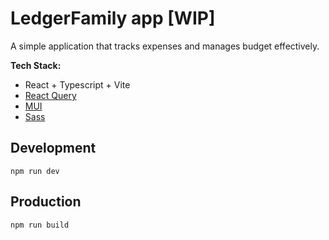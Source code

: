 # LedgerFamily app [WIP]

A simple application that tracks expenses and manages budget effectively.

**Tech Stack:**
- React + Typescript + Vite
- [React Query](https://tanstack.com/query/latest)
- [MUI](https://mui.com/)
- [Sass](https://sass-lang.com/)

## Development

    npm run dev

## Production

    npm run build
